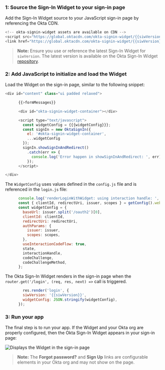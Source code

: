 ### 1: Source the Sign-In Widget to your sign-in page

Add the Sign-In Widget source to your JavaScript sign-in page by referencing the Okta CDN.

```JavaScript
<!-- okta-signin-widget assets are available on CDN -->
<script src="https://global.oktacdn.com/okta-signin-widget/{{siwVersion}}/js/okta-sign-in.min.js" type="text/javascript"></script>
<link href="https://global.oktacdn.com/okta-signin-widget/{{siwVersion}}/css/okta-sign-in.min.css" type="text/css" rel="stylesheet"/>
```

>**Note:** Ensure you use or reference the latest Sign-In Widget for `siwVersion`. The latest version is available on the Okta Sign-In Widget [repository](https://github.com/okta/okta-signin-widget/releases/).

### 2: Add JavaScript to initialize and load the Widget

Load the Widget on the sign-in page, similar to the following snippet:

```JavaScript
<div id="content" class="ui padded relaxed">

      {{>formMessages}}

      <div id="okta-signin-widget-container"></div>

      <script type="text/javascript">
        const widgetConfig = {{{widgetConfig}}};
        const signIn = new OktaSignIn({
          el: '#okta-signin-widget-container',
          ...widgetConfig
        });
        signIn.showSignInAndRedirect()
          .catch(err => {
            console.log('Error happen in showSignInAndRedirect: ', err);
          });
      </script>

</div>
```

The `WidgetConfig` uses values defined in the `config.js` file and is referenced in the `login.js` file:

```JavaScript
      console.log('renderLoginWithWidget: using interaction handle: ', interactionHandle);
      const { clientId, redirectUri, issuer, scopes } = getConfig().webServer.oidc;
      const widgetConfig = {
        baseUrl: issuer.split('/oauth2')[0],
        clientId: clientId,
        redirectUri: redirectUri,
        authParams: {
          issuer: issuer,
          scopes: scopes,
        },
        useInteractionCodeFlow: true,
        state,
        interactionHandle,
        codeChallenge,
        codeChallengeMethod,
      };
```

The Okta Sign-In Widget renders in the sign-in page when the `router.get('/login', (req, res, next) =>` call is triggered.

```JavaScript
        res.render('login', {
        siwVersion: '{{siwVersion}}',
        widgetConfig: JSON.stringify(widgetConfig),
      });
```

### 3: Run your app

The final step is to run your app. If the Widget and your Okta org are properly configured, then the Okta Sign-In Widget appears in your sign-in page:

<div class="common-image-format">

![Displays the Widget in the sign-in page](/img/oie-embedded-sdk/oie-embedded-widget-use-case-load-screen-signin.png)

</div>

>**Note:** The **Forgot password?** and **Sign Up** links are configurable elements in your
Okta org and may not show on the page.
